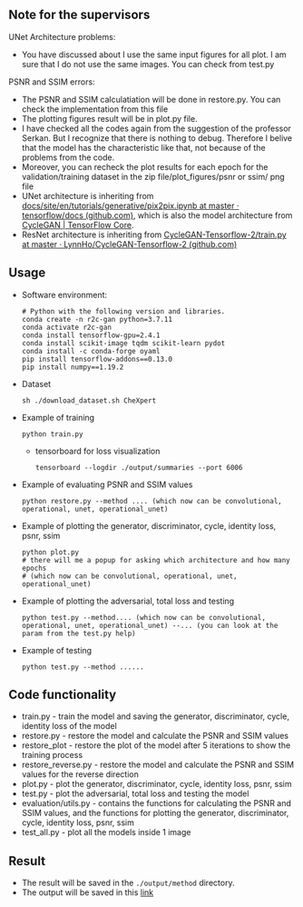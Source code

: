 <!-- <hr style="height:1px" /> -->

<!-- <p align="center"> <img src="./pics/horse2zebra.gif" width="100%" /> </p> -->

<!-- <hr style="height:1px" /> -->

<!-- # `<p align="center">` CycleGAN - Tensorflow 2 `</p>` -->

## Note for the supervisors

UNet Architecture problems:

- You have discussed about I use the same input figures for all plot. I am sure that I do not use the same images. You can check from test.py

PSNR and SSIM errors:

- The PSNR and SSIM calculatiation will be done in restore.py. You can check the implementation from this file
- The plotting figures result will be in plot.py file.
- I have checked all the codes again from the suggestion of the professor Serkan. But I recognize that there is nothing to debug. Therefore I belive that the model has the characteristic like that, not because of the problems from the code.
- Moreover, you can recheck the plot results for each epoch for the validation/training dataset in the zip file/plot_figures/psnr or ssim/ png file
- UNet architecture is inheriting from [docs/site/en/tutorials/generative/pix2pix.ipynb at master · tensorflow/docs (github.com)](https://github.com/tensorflow/docs/blob/master/site/en/tutorials/generative/pix2pix.ipynb), which is also the model architecture from [CycleGAN  |  TensorFlow Core](https://www.tensorflow.org/tutorials/generative/cyclegan).
- ResNet architecture is inheriting from [CycleGAN-Tensorflow-2/train.py at master · LynnHo/CycleGAN-Tensorflow-2 (github.com)](https://github.com/LynnHo/CycleGAN-Tensorflow-2/blob/master/train.py)

<!-- # CycleGAN - Tensorflow 2
Tensorflow 2 implementation of CycleGAN.
Paper: [Unpaired Image-to-Image Translation using Cycle-Consistent Adversarial Networks](https://arxiv.org/pdf/1703.10593.pdf)
Author: [Jun-Yan Zhu ](https://people.eecs.berkeley.edu/~junyanz/) *et al.*
## Example results
<p align="center"> <img src="./pics/patient64542_study1_frontal.jpg" width="100%" /> </p>
<p align="center"> <img src="./pics/patient64542_study1_lateral.jpg" width="100%" /> </p> -->

## Usage

- Software environment:

  ```console
  # Python with the following version and libraries.
  conda create -n r2c-gan python=3.7.11
  conda activate r2c-gan
  conda install tensorflow-gpu=2.4.1
  conda install scikit-image tqdm scikit-learn pydot
  conda install -c conda-forge oyaml
  pip install tensorflow-addons==0.13.0
  pip install numpy==1.19.2
  ```
- Dataset

  ```console
  sh ./download_dataset.sh CheXpert
  ```
- Example of training

  ```console
  python train.py
  ```

  - tensorboard for loss visualization
    ```console
    tensorboard --logdir ./output/summaries --port 6006
    ```
- Example of evaluating PSNR and SSIM values

  ```console
  python restore.py --method .... (which now can be convolutional, operational, unet, operational_unet)
  ```
- Example of plotting the generator, discriminator, cycle, identity loss, psnr, ssim

  ```console
  python plot.py 
  # there will me a popup for asking which architecture and how many epochs 
  # (which now can be convolutional, operational, unet, operational_unet)
  ```
- Example of plotting the adversarial, total loss and testing

  ```console
  python test.py --method.... (which now can be convolutional, operational, unet, operational_unet) --... (you can look at the param from the test.py help)
  ```
- Example of testing

  ```console
  python test.py --method ......
  ```

## Code functionality

- train.py - train the model and saving the generator, discriminator, cycle, identity loss of the model
- restore.py - restore the model and calculate the PSNR and SSIM values
- restore_plot - restore the plot of the model after 5 iterations to show the training process
- restore_reverse.py - restore the model and calculate the PSNR and SSIM values for the reverse direction
- plot.py - plot the generator, discriminator, cycle, identity loss, psnr, ssim
- test.py - plot the adversarial, total loss and testing the model
- evaluation/utils.py - contains the functions for calculating the PSNR and SSIM values, and the functions for plotting the generator, discriminator, cycle, identity loss, psnr, ssim
- test_all.py - plot all the models inside 1 image

## Result

- The result will be saved in the `./output/method` directory.
- The output will be saved in this [link ](https://tuni-my.sharepoint.com/:f:/g/personal/long_nguyen_tuni_fi1/Ej4N5AM4DppGtq3HgBeM49oB-ULsnVnhxFzp78ykStmlow?e=XuLvBO)
